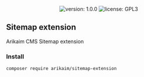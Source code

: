 <p align="center">
    <img src="https://img.shields.io/github/release/arikaim/sitemap-extension.svg" alt="version: 1.0.0">
    <img src="https://img.shields.io/badge/License-GPLv3-blue.svg" alt="license: GPL3">
</p>

## Sitemap extension
Arikaim CMS Sitemap extension

### Install
```
composer require arikaim/sitemap-extension
```